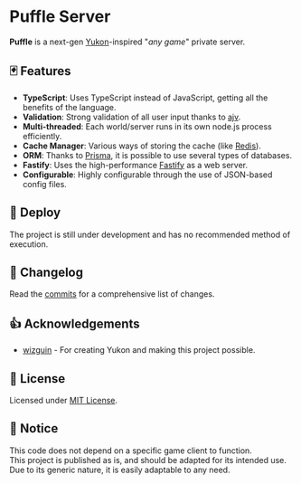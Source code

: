 # Puffle Server

**Puffle** is a next-gen [Yukon](https://github.com/wizguin/yukon-server/)-inspired "*any game*" private server.

## 🃏 Features

- **TypeScript**: Uses TypeScript instead of JavaScript, getting all the benefits of the language.
- **Validation**: Strong validation of all user input thanks to [ajv](https://ajv.js.org/).
- **Multi-threaded**: Each world/server runs in its own node.js process efficiently.
- **Cache Manager**: Various ways of storing the cache (like [Redis](https://redis.io/)).
- **ORM**: Thanks to [Prisma](https://www.prisma.io/), it is possible to use several types of databases.
- **Fastify**: Uses the high-performance [Fastify](https://fastify.dev/) as a web server.
- **Configurable**: Highly configurable through the use of JSON-based config files.

## 🚀 Deploy

The project is still under development and has no recommended method of execution.

## 📝 Changelog

Read the [commits](../../commits) for a comprehensive list of changes.

## 👍 Acknowledgements

- [wizguin](https://github.com/wizguin/) - For creating Yukon and making this project possible.

## 📜 License

Licensed under [MIT License](LICENSE).

## 📄 Notice

This code does not depend on a specific game client to function.  
This project is published as is, and should be adapted for its intended use.  
Due to its generic nature, it is easily adaptable to any need.

